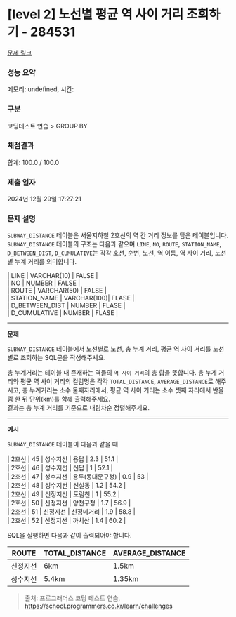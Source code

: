 # \[level 2] 노선별 평균 역 사이 거리 조회하기 - 284531

[문제 링크](https://school.programmers.co.kr/learn/courses/30/lessons/284531)

### 성능 요약

메모리: undefined, 시간:

### 구분

코딩테스트 연습 > GROUP BY

### 채점결과

합계: 100.0 / 100.0

### 제출 일자

2024년 12월 29일 17:27:21

### 문제 설명

`SUBWAY_DISTANCE` 테이블은 서울지하철 2호선의 역 간 거리 정보를 담은 테이블입니다. `SUBWAY_DISTANCE` 테이블의 구조는 다음과 같으며 `LINE`, `NO`, `ROUTE`, `STATION_NAME`, `D_BETWEEN_DIST`, `D_CUMULATIVE`는 각각 호선, 순번, 노선, 역 이름, 역 사이 거리, 노선별 누계 거리를 의미합니다.

\| LINE | VARCHAR(10) | FALSE |\
\| NO | NUMBER | FALSE |\
\| ROUTE | VARCHAR(50) | FALSE |\
\| STATION\_NAME | VARCHAR(100)| FLASE |\
\| D\_BETWEEN\_DIST | NUMBER | FLASE |\
\| D\_CUMULATIVE | NUMBER | FLASE |

***

**문제**

`SUBWAY_DISTANCE` 테이블에서 노선별로 노선, 총 누계 거리, 평균 역 사이 거리를 노선별로 조회하는 SQL문을 작성해주세요.

총 누계거리는 테이블 내 존재하는 역들의 `역 사이 거리`의 총 합을 뜻합니다. 총 누계 거리와 평균 역 사이 거리의 컬럼명은 각각 `TOTAL_DISTANCE`, `AVERAGE_DISTANCE`로 해주시고, 총 누계거리는 소수 둘째자리에서, 평균 역 사이 거리는 소수 셋째 자리에서 반올림 한 뒤 단위(km)를 함께 출력해주세요.\
결과는 총 누계 거리를 기준으로 내림차순 정렬해주세요.

***

**예시**

`SUBWAY_DISTANCE` 테이블이 다음과 같을 때

\| 2호선 | 45 | 성수지선 | 용답 | 2.3 | 51.1 |\
\| 2호선 | 46 | 성수지선 | 신답 | 1 | 52.1 |\
\| 2호선 | 47 | 성수지선 | 용두(동대문구청) | 0.9 | 53 |\
\| 2호선 | 48 | 성수지선 | 신설동 | 1.2 | 54.2 |\
\| 2호선 | 49 | 신정지선 | 도림천 | 1 | 55.2 |\
\| 2호선 | 50 | 신정지선 | 양천구청 | 1.7 | 56.9 |\
\| 2호선 | 51 | 신정지선 | 신정네거리 | 1.9 | 58.8 |\
\| 2호선 | 52 | 신정지선 | 까치산 | 1.4 | 60.2 |

SQL을 실행하면 다음과 같이 출력되어야 합니다.

| ROUTE | TOTAL\_DISTANCE | AVERAGE\_DISTANCE |
| ----- | --------------- | ----------------- |
| 신정지선  | 6km             | 1.5km             |
| 성수지선  | 5.4km           | 1.35km            |

> 출처: 프로그래머스 코딩 테스트 연습, https://school.programmers.co.kr/learn/challenges

